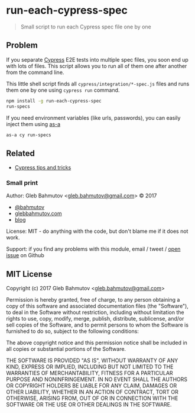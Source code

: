 # run-each-cypress-spec

> Small script to run each Cypress spec file one by one

## Problem

If you separate [Cypress](https://www.cypress.io/)
E2E tests into multiple spec files, you soon end up with lots of files.
This script allows you to run all of them one after another from the
command line.

This little shell script finds all `cypress/integration/*-spec.js` files
and runs them one by one using `cypress run` command.

```sh
npm install -g run-each-cypress-spec
run-specs
```

If you need environment variables (like urls, passwords), you can easily
inject them using [as-a](https://github.com/bahmutov/as-a)

```sh
as-a cy run-specs
```

## Related

* [Cypress tips and tricks](https://glebbahmutov.com/blog/cypress-tips-and-tricks/)

### Small print

Author: Gleb Bahmutov &lt;gleb.bahmutov@gmail.com&gt; &copy; 2017

* [@bahmutov](https://twitter.com/bahmutov)
* [glebbahmutov.com](http://glebbahmutov.com)
* [blog](http://glebbahmutov.com/blog)

License: MIT - do anything with the code, but don't blame me if it does not work.

Support: if you find any problems with this module, email / tweet /
[open issue](https://github.com/bahmutov/send-test-info/issues) on Github

## MIT License

Copyright (c) 2017 Gleb Bahmutov &lt;gleb.bahmutov@gmail.com&gt;

Permission is hereby granted, free of charge, to any person
obtaining a copy of this software and associated documentation
files (the "Software"), to deal in the Software without
restriction, including without limitation the rights to use,
copy, modify, merge, publish, distribute, sublicense, and/or sell
copies of the Software, and to permit persons to whom the
Software is furnished to do so, subject to the following
conditions:

The above copyright notice and this permission notice shall be
included in all copies or substantial portions of the Software.

THE SOFTWARE IS PROVIDED "AS IS", WITHOUT WARRANTY OF ANY KIND,
EXPRESS OR IMPLIED, INCLUDING BUT NOT LIMITED TO THE WARRANTIES
OF MERCHANTABILITY, FITNESS FOR A PARTICULAR PURPOSE AND
NONINFRINGEMENT. IN NO EVENT SHALL THE AUTHORS OR COPYRIGHT
HOLDERS BE LIABLE FOR ANY CLAIM, DAMAGES OR OTHER LIABILITY,
WHETHER IN AN ACTION OF CONTRACT, TORT OR OTHERWISE, ARISING
FROM, OUT OF OR IN CONNECTION WITH THE SOFTWARE OR THE USE OR
OTHER DEALINGS IN THE SOFTWARE.
